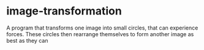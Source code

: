 # image-transformation
A program that transforms one image into small circles, that can experience forces. These circles then rearrange themselves to form another image as best as they can
